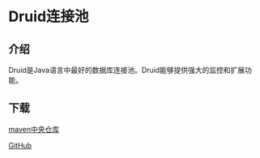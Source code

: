 # Druid连接池

## 介绍

Druid是Java语言中最好的数据库连接池。Druid能够提供强大的监控和扩展功能。

## 下载

[maven中央仓库 ](http://central.maven.org/maven2/com/alibaba/druid/)

[GitHub](https://github.com/alibaba/druid)

